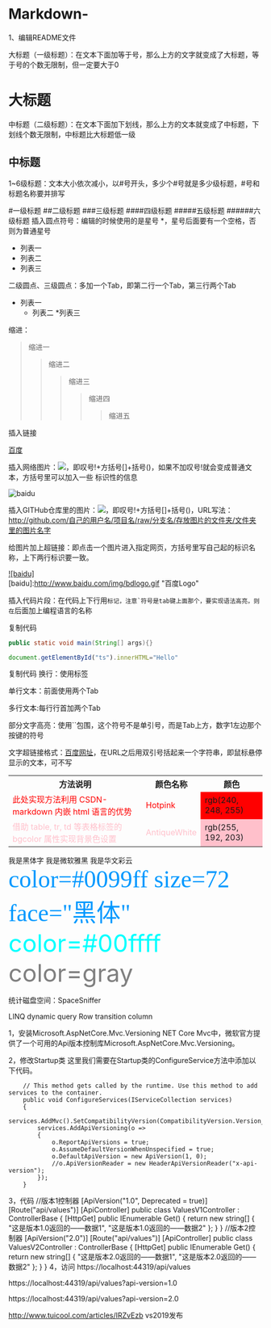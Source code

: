 # Markdown-
1、编辑README文件

大标题（一级标题）：在文本下面加等于号，那么上方的文字就变成了大标题，等于号的个数无限制，但一定要大于0

大标题
====
 

中标题（二级标题）：在文本下面加下划线，那么上方的文本就变成了中标题，下划线个数无限制，中标题比大标题低一级

中标题
-------
 

 1~6级标题：文本大小依次减小，以#号开头，多少个#号就是多少级标题，#号和标题名称要并排写

#一级标题
##二级标题
###三级标题
####四级标题
#####五级标题
######六级标题
插入圆点符号：编辑的时候使用的是星号 *，星号后面要有一个空格，否则为普通星号

* 列表一
* 列表二
* 列表三
 

二级圆点、三级圆点：多加一个Tab，即第二行一个Tab，第三行两个Tab

* 列表一
    * 列表二
        *列表三
 

缩进：

>缩进一
>>缩进二
>>>缩进三
>>>>缩进四
>>>>>缩进五
 

插入链接

[百度](http://baidu.com)
 

插入网络图片：![](网络图片链接地址)，即叹号!+方括号[]+括号()，如果不加叹号!就会变成普通文本，方括号里可以加入一些 标识性的信息

![baidu](http://www.baidu.com/img/bdlogo.gif "百度logo")  
 

插入GITHub仓库里的图片：![](图片链接地址)，即叹号!+方括号[]+括号()，URL写法：http://github.com/自己的用户名/项目名/raw/分支名/存放图片的文件夹/文件夹里的图片名字

给图片加上超链接：即点击一个图片进入指定网页，方括号里写自己起的标识名称，上下两行标识要一致。

[![baidu]](http://baidu.com)  
[baidu]:http://www.baidu.com/img/bdlogo.gif "百度Logo"  
 

插入代码片段：在代码上下行用```标记，注意`符号是tab键上面那个，要实现语法高亮，则在```后面加上编程语言的名称

复制代码
```Java
public static void main(String[] args){}
```

```javascript
document.getElementById("ts").innerHTML="Hello"
```
复制代码
换行：使用标签<br>

单行文本：前面使用两个Tab

多行文本:每行行首加两个Tab

部分文字高亮：使用``包围，这个符号不是单引号，而是Tab上方，数字1左边那个按键的符号

文字超链接格式：[百度网址](https://www.baidu.com)，在URL之后用双引号括起来一个字符串，即鼠标悬停显示的文本，可不写


<table><tbody>
    <tr>
        <th>方法说明</th><th>颜色名称</th><th>颜色</th>
    </tr>
    <tr>
        <td><font color="red">此处实现方法利用 CSDN-markdown 内嵌 html 语言的优势</font></td>
        <td><font color="red">Hotpink</font></td>
        <td bgcolor="red">rgb(240, 248, 255)</td>
    </tr>
    <tr>
        <td><font color="Pink">借助 table, tr, td 等表格标签的 bgcolor 属性实现背景色设置</font></td>
        <td><font color="pink">AntiqueWhite</font></td>
        <td bgcolor="Pink">rgb(255, 192, 203)</td>
    </tr>
</table>

<font face="黑体">我是黑体字</font>
<font face="微软雅黑">我是微软雅黑</font>
<font face="STCAIYUN">我是华文彩云</font>
<font color=#0099ff size=7 face="黑体">color=#0099ff size=72 face="黑体"</font>
<font color=#00ffff size=72>color=#00ffff</font>
<font color=gray size=72>color=gray</font>

统计磁盘空间：SpaceSniffer

LINQ dynamic query
Row transition column

1，安装Microsoft.AspNetCore.Mvc.Versioning
NET Core Mvc中，微软官方提供了一个可用的Api版本控制库Microsoft.AspNetCore.Mvc.Versioning。


2，修改Startup类
这里我们需要在Startup类的ConfigureService方法中添加以下代码。

        // This method gets called by the runtime. Use this method to add services to the container.
        public void ConfigureServices(IServiceCollection services)
        {
            services.AddMvc().SetCompatibilityVersion(CompatibilityVersion.Version_2_1);
            services.AddApiVersioning(o =>
            {
                o.ReportApiVersions = true;
                o.AssumeDefaultVersionWhenUnspecified = true;
                o.DefaultApiVersion = new ApiVersion(1, 0);
                //o.ApiVersionReader = new HeaderApiVersionReader("x-api-version");
            });
        }
3，代码
    //版本1控制器
    [ApiVersion("1.0", Deprecated = true)]
    [Route("api/values")]
    [ApiController]
    public class ValuesV1Controller : ControllerBase
    {
        [HttpGet]
        public IEnumerable<string> Get()
        {
            return new string[] { "这是版本1.0返回的——数据1", "这是版本1.0返回的——数据2" };
        }
    }
    //版本2控制器
    [ApiVersion("2.0")]
    [Route("api/values")]
    [ApiController]
    public class ValuesV2Controller : ControllerBase
    {
        [HttpGet]
        public IEnumerable<string> Get()
        {
            return new string[] { "这是版本2.0返回的——数据1", "这是版本2.0返回的——数据2" };
        }
    }
4，访问
https://localhost:44319/api/values

https://localhost:44319/api/values?api-version=1.0

https://localhost:44319/api/values?api-version=2.0

http://www.tuicool.com/articles/IRZvEzb
vs2019发布




